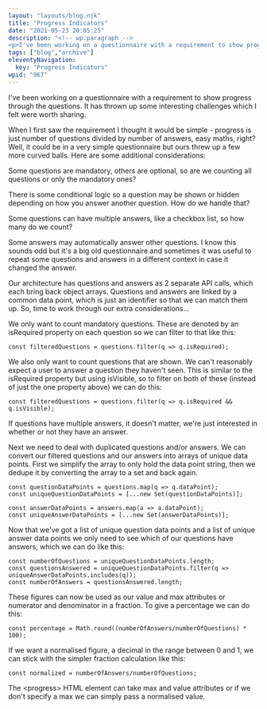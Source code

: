 ```yaml
---
layout: "layouts/blog.njk"
title: "Progress Indicators"
date: "2021-05-23 20:05:25"
description: "<!-- wp:paragraph -->
<p>I've been working on a questionnaire with a requirement to show progress through the questions"
tags: ["blog","archive"]
eleventyNavigation:
  key: "Progress Indicators"
wpid: "967"
---
```

<!-- wp:paragraph -->
<p>I've been working on a questionnaire with a requirement to show progress through the questions. It has thrown up some interesting challenges which I felt were worth sharing.</p>
<!-- /wp:paragraph -->

<!-- wp:paragraph -->
<p>When I first saw the requirement I thought it would be simple - progress is just number of questions divided by number of answers, easy maths, right? Well, it could be in a very simple questionnaire but ours threw up a few more curved balls. Here are some additional considerations:</p>
<!-- /wp:paragraph -->

<!-- wp:paragraph -->
<p>Some questions are mandatory, others are optional, so are we counting all questions or only the mandatory ones?</p>
<!-- /wp:paragraph -->

<!-- wp:paragraph -->
<p>There is some conditional logic so a question may be shown or hidden depending on how you answer another question. How do we handle that?</p>
<!-- /wp:paragraph -->

<!-- wp:paragraph -->
<p>Some questions can have multiple answers, like a checkbox list, so how many do we count?</p>
<!-- /wp:paragraph -->

<!-- wp:paragraph -->
<p>Some answers may automatically answer other questions. I know this sounds odd but it's a big old questionnaire and sometimes it was useful to repeat some questions and answers in a different context in case it changed the answer.</p>
<!-- /wp:paragraph -->

<!-- wp:paragraph -->
<p>Our architecture has questions and answers as 2 separate API calls, which each bring back object arrays. Questions and answers are linked by a common data point, which is just an identifier so that we can match them up. So, time to work through our extra considerations...</p>
<!-- /wp:paragraph -->

<!-- wp:paragraph -->
<p>We only want to count mandatory questions. These are denoted by an isRequired property on each question so we can filter to that like this:</p>
<!-- /wp:paragraph -->

<!-- wp:code -->
<pre class="wp-block-code"><code>const filteredQuestions = questions.filter(q =&gt; q.isRequired);</code></pre>
<!-- /wp:code -->

<!-- wp:paragraph -->
<p>We also only want to count questions that are shown. We can't reasonably expect a user to answer a question they haven't seen. This is similar to the isRequired property but using isVisible, so to filter on both of these (instead of just the one property above) we can do this:</p>
<!-- /wp:paragraph -->

<!-- wp:code -->
<pre class="wp-block-code"><code>const filteredQuestions = questions.filter(q =&gt; q.isRequired &amp;&amp; q.isVisible);</code></pre>
<!-- /wp:code -->

<!-- wp:paragraph -->
<p>If questions have multiple answers, it doesn't matter, we're just interested in whether or not they have an answer.</p>
<!-- /wp:paragraph -->

<!-- wp:paragraph -->
<p>Next we need to deal with duplicated questions and/or answers. We can convert our filtered questions and our answers into arrays of unique data points. First we simplify the array to only hold the data point string, then we dedupe it by converting the array to a set and back again.</p>
<!-- /wp:paragraph -->

<!-- wp:code -->
<pre class="wp-block-code"><code>const questionDataPoints = questions.map(q =&gt; q.dataPoint);
const uniqueQuestionDataPoints = &#91;...new Set(questionDataPoints)];

const answerDataPoints = answers.map(a =&gt; a.dataPoint);
const uniqueAnswerDataPoints = &#91;...new Set(answerDataPoints)];</code></pre>
<!-- /wp:code -->

<!-- wp:paragraph -->
<p>Now that we've got a list of unique question data points and a list of unique answer data points we only need to see which of our questions have answers, which we can do like this:</p>
<!-- /wp:paragraph -->

<!-- wp:code -->
<pre class="wp-block-code"><code>const numberOfQuestions = uniqueQuestionDataPoints.length;
const questionsAnswered = uniqueQuestionDataPoints.filter(q =&gt; uniqueAnswerDataPoints.includes(q));
const numberOfAnswers = questionsAnswered.length;</code></pre>
<!-- /wp:code -->

<!-- wp:paragraph -->
<p>These figures can now be used as our value and max attributes or numerator and denominator in a fraction. To give a percentage we can do this:</p>
<!-- /wp:paragraph -->

<!-- wp:code -->
<pre class="wp-block-code"><code>const percentage = Math.round((numberOfAnswers/numberOfQuestions) * 100);</code></pre>
<!-- /wp:code -->

<!-- wp:paragraph -->
<p>If we want a normalised figure, a decimal in the range between 0 and 1, we can stick with the simpler fraction calculation like this:</p>
<!-- /wp:paragraph -->

<!-- wp:code -->
<pre class="wp-block-code"><code>const normalized = numberOfAnswers/numberOfQuestions;</code></pre>
<!-- /wp:code -->

<!-- wp:paragraph -->
<p>The &lt;progress&gt; HTML element can take max and value attributes or if we don't specify a max we can simply pass a normalised value.</p>
<!-- /wp:paragraph -->